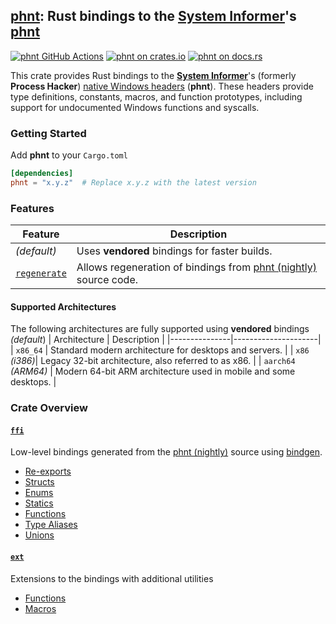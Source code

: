 ## [phnt][github.com]: Rust bindings to the [System Informer][github.com/sysinf]'s [phnt][github.com/sysinf/phnt]

[![phnt GitHub Actions][github.com/ci/img]][github.com/ci]
[![phnt on crates.io][crates.io/img]][crates.io]
[![phnt on docs.rs][docs.rs/img]][docs.rs]

This crate provides Rust bindings to the **[System Informer][github.com/sysinf]**'s (formerly **Process Hacker**) [native Windows headers][github.com/sysinf/phnt] (**phnt**). These headers provide type definitions, constants, macros, and function prototypes, including support for undocumented Windows functions and syscalls.
### Getting Started
Add **phnt** to your `Cargo.toml`

```toml
[dependencies]
phnt = "x.y.z"  # Replace x.y.z with the latest version
```

### Features
| Feature | Description |
| --- | --- |
| _(default)_ | Uses **vendored** bindings for faster builds.                                                  |
| [`regenerate`][github.com/src/build.rs] | Allows regeneration of bindings from [phnt (nightly)][github.com/phnt_nightly] source code.   |
#### Supported Architectures
The following architectures are fully supported using **vendored** bindings _(default_)
| Architecture  |  Description         |
|---------------|---------------------|
| `x86_64`    | Standard modern architecture for desktops and servers. |
| `x86` _(i386)_| Legacy 32-bit architecture, also referred to as x86.  |
| `aarch64` _(ARM64)_         | Modern 64-bit ARM architecture used in mobile and some desktops. |

### Crate Overview
#### [`ffi`][docs.rs/ffi]
Low-level bindings generated from the [phnt (nightly)][github.com/phnt_nightly] source using [bindgen][crates.io/bindgen].
- [Re-exports][docs.rs/ffi/reexports]
- [Structs][docs.rs/ffi/structs]
- [Enums][docs.rs/ffi/enums]
- [Statics][docs.rs/ffi/statics]
- [Functions][docs.rs/ffi/functions]
- [Type Aliases][docs.rs/ffi/type-aliases]
- [Unions][docs.rs/ffi/unions]

#### [`ext`][docs.rs/ext]
Extensions to the bindings with additional utilities
- [Functions][docs.rs/ext/functions]
- [Macros][docs.rs/ext/macros]

[github.com]:               https://github.com/delulusoft/phnt-rs
[github.com/ci]:            https://github.com/delulusoft/phnt-rs/actions/workflows/rust.yml
[github.com/ci/img]:        https://github.com/delulusoft/phnt-rs/actions/workflows/rust.yml/badge.svg
[github.com/phnt_nightly]:  https://github.com/oberrich/phnt_nightly
[github.com/src/build.rs]:  https://github.com/delulusoft/phnt-rs/blob/master/src/build.rs
[github.com/sysinf]:        https://github.com/winsiderss/systeminformer
[github.com/sysinf/phnt]:   https://github.com/winsiderss/systeminformer/tree/master/phnt

[crates.io]:                https://crates.io/crates/phnt
[crates.io/bindgen]:        https://crates.io/crates/bindgen
[crates.io/img]:            https://img.shields.io/crates/v/phnt.svg

[docs.rs]:                  https://docs.rs/phnt
[docs.rs/img]:              https://docs.rs/phnt/badge.svg
[docs.rs/ffi]:              https://docs.rs/phnt/latest/phnt/ffi/index.html
[docs.rs/ffi/reexports]:    https://docs.rs/phnt/latest/phnt/ffi/index.html#reexports
[docs.rs/ffi/structs]:      https://docs.rs/phnt/latest/phnt/ffi/index.html#structs
[docs.rs/ffi/enums]:        https://docs.rs/phnt/latest/phnt/ffi/index.html#enums
[docs.rs/ffi/constants]:    https://docs.rs/phnt/latest/phnt/ffi/index.html#constants
[docs.rs/ffi/statics]:      https://docs.rs/phnt/latest/phnt/ffi/index.html#statics
[docs.rs/ffi/functions]:    https://docs.rs/phnt/latest/phnt/ffi/index.html#functions
[docs.rs/ffi/type-aliases]: https://docs.rs/phnt/latest/phnt/ffi/index.html#types
[docs.rs/ffi/unions]:       https://docs.rs/phnt/latest/phnt/ffi/index.html#unions
[docs.rs/ext]:              https://docs.rs/phnt/latest/phnt/ext/index.html
[docs.rs/ext/functions]:    https://docs.rs/phnt/latest/phnt/ext/index.html#functions
[docs.rs/ext/macros]:       https://docs.rs/phnt/latest/phnt/index.html#macros

